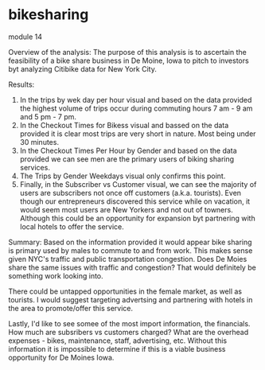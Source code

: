 # bikesharing
module 14

Overview of the analysis: The purpose of this analysis is to ascertain the feasibility of a bike share business in De Moine, Iowa to pitch to investors byt analyzing Citibike data for New York City.

Results:
1. In the trips by wek day per hour visual and based on the data provided the highest volume of trips occur during commuting hours 7 am - 9 am and 5 pm - 7 pm.
2. In the Checkout Times for Bikess visual and bassed on the data provided it is clear most trips are very short in nature. Most being under 30 minutes. 
3. In the Checkout Times Per Hour by Gender and based on the data provided we can see men are the primary users of biking sharing services. 
4. The Trips by Gender Weekdays visual only confirms this point. 
5. Finally, in the Subscriber vs Customer visual, we can see the majority of users are subscribers not once off customers (a.k.a. tourists). Even though our entrepreneurs discovered this service while on vacation, it would seem most users are New Yorkers and not out of towners. Although this could be an opportunity for expansion byt partnering with local hotels to offer the service. 

Summary: Based on the information provided it would appear bike sharing is primary used by males to commute to and from work. This makes sense given NYC's traffic and public transportation congestion. Does De Moies share the same issues with traffic and congestion? That would definitely be something work looking into. 

There could be untapped opportunities in the female market, as well as tourists. I would suggest targeting advertsing and partnering with hotels in the area to promote/offer this service.  

Lastly, I'd like to see somee of the most import information, the financials. How much are subsribers vs customers charged? What are the overhead expenses - bikes, maintenance, staff, advertising, etc. Without this information it is impossible to determine if this is a viable business opportunity for De Moines Iowa. 
